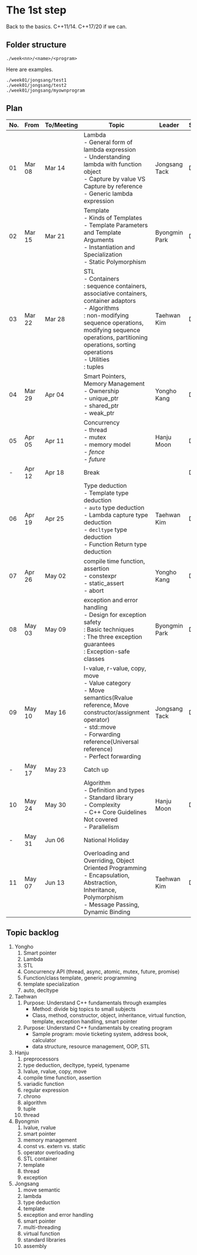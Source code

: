 # The 1st step

Back to the basics. C++11/14. C++17/20 if we can.

## Folder structure

```
./week<nn>/<name>/<program>
```

Here are examples.

```
./week01/jongsang/test1
./week01/jongsang/test2
./week01/jongsang/myownprogram
```

## Plan

| No. | From | To/Meeting | Topic | Leader | Status |
|---|---|---|---|---|---|
| 01 | Mar 08 | Mar 14 | Lambda <br>- General form of lambda expression<br>- Understanding lambda with function object<br>- Capture by value VS Capture by reference<br>- Generic lambda expression | Jongsang Tack | Done |
| 02 | Mar 15 | Mar 21 | Template <br>- Kinds of Templates <br>- Template Parameters and Template Arguments <br>- Instantiation and Specialization <br>- Static Polymorphism | Byongmin Park | Done |
| 03 | Mar 22 | Mar 28 | STL<br>- Containers<br>: sequence containers, associative containers, container adaptors<br>- Algorithms<br>: non-modifying sequence operations, modifying sequence operations, partitioning operations, sorting operations<br>- Utilities<br>: tuples | Taehwan Kim | Done |
| 04 | Mar 29 | Apr 04 | Smart Pointers, Memory Management<br>- Ownership<br>- unique_ptr<br>- shared_ptr<br>- weak_ptr | Yongho Kang | Done |
| 05 | Apr 05 | Apr 11 | Concurrency<br> - thread<br>- mutex<br>- memory model<br>- _fence_<br>- _future_ | Hanju Moon | Done |
| - | Apr 12 | Apr 18 | Break | | Done |
| 06 | Apr 19 | Apr 25 | Type deduction<br> - Template type deduction<br>- ```auto``` type deduction<br>- Lambda capture type deduction<br>- ```decltype``` type deduction<br>- Function Return type deduction<br> | Taehwan Kim | Done |
| 07 | Apr 26 | May 02 | compile time function, assertion<br>- constexpr<br>- static_assert<br>- abort | Yongho Kang | Done |
| 08 | May 03 | May 09 | exception and error handling<br>- Design for exception safety<br> : Basic techniques<br> : The three exception guarantees<br> : Exception-safe classes | Byongmin Park | Done |
| 09 | May 10 | May 16 | l-value, r-value, copy, move<br>- Value category<br>- Move semantics(Rvalue reference, Move constructor/assignment operator)<br>- std::move<br>- Forwarding reference(Universal reference)<br>- Perfect forwarding | Jongsang Tack | Done |
| - | May 17 | May 23 | Catch up | | |
| 10 | May 24 | May 30 | Algorithm<br>- Definition and types<br>- Standard library<br>- Complexity<br>- C++ Core Guidelines<br>Not covered<br>- Parallelism | Hanju Moon | Done |
| - | May 31 | Jun 06 | National Holiday | | |
| 11 | May 07 | Jun 13 | Overloading and Overriding, Object Oriented Programming<br>- Encapsulation, Abstraction, Inheritance, Polymorphism<br>- Message Passing, Dynamic Binding | Taehwan Kim| Done |


## Topic backlog
1. Yongho
   1. Smart pointer
   1. Lambda
   1. STL
   1. Concurrency API (thread, async, atomic, mutex, future, promise)
   1. Function/class template, generic programming
   1. template specialization
   1. auto, decltype
1. Taehwan
   1. Purpose: Understand C++ fundamentals through examples
      - Method: divide big topics to small subjects
      - Class, method, constructor, object, inheritance, virtual function, template, exception handling, smart pointer
   1. Purpose: Understand C++ fundamentals by creating program
      - Sample program: movie ticketing system, address book, calculator
      - data structure, resource management, OOP, STL
1. Hanju
   1. preprocessors
   1. type deduction, decltype, typeid, typename
   1. lvalue, rvalue, copy, move
   1. compile time function, assertion
   1. variadic function
   1. regular expression
   1. chrono
   1. algorithm
   1. tuple
   1. thread
1. Byongmin
   1. lvalue, rvalue
   1. smart pointer
   1. memory management
   1. const vs. extern vs. static
   1. operator overloading
   1. STL container
   1. template
   1. thread
   1. exception
1. Jongsang
   1. move semantic
   1. lambda
   1. type deduction
   1. template
   1. exception and error handling
   1. smart pointer
   1. multi-threading
   1. virtual function
   1. standard libraries
   1. assembly

